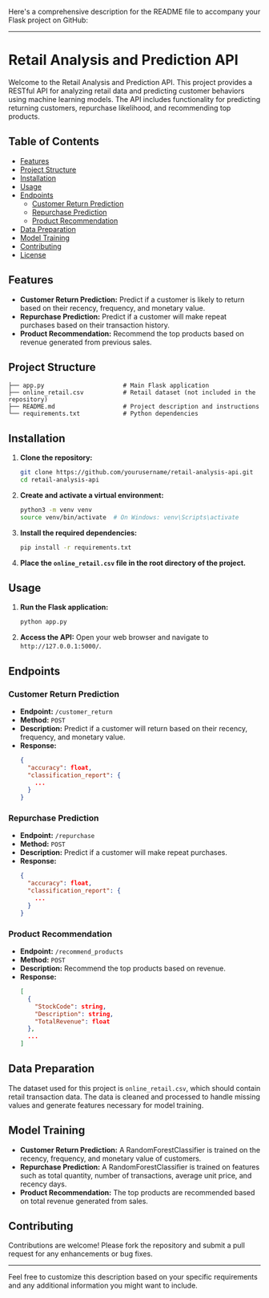 Here's a comprehensive description for the README file to accompany your Flask project on GitHub:

---

# Retail Analysis and Prediction API

Welcome to the Retail Analysis and Prediction API. This project provides a RESTful API for analyzing retail data and predicting customer behaviors using machine learning models. The API includes functionality for predicting returning customers, repurchase likelihood, and recommending top products.

## Table of Contents
- [Features](#features)
- [Project Structure](#project-structure)
- [Installation](#installation)
- [Usage](#usage)
- [Endpoints](#endpoints)
  - [Customer Return Prediction](#customer-return-prediction)
  - [Repurchase Prediction](#repurchase-prediction)
  - [Product Recommendation](#product-recommendation)
- [Data Preparation](#data-preparation)
- [Model Training](#model-training)
- [Contributing](#contributing)
- [License](#license)

## Features
- **Customer Return Prediction:** Predict if a customer is likely to return based on their recency, frequency, and monetary value.
- **Repurchase Prediction:** Predict if a customer will make repeat purchases based on their transaction history.
- **Product Recommendation:** Recommend the top products based on revenue generated from previous sales.

## Project Structure
```
├── app.py                      # Main Flask application
├── online_retail.csv           # Retail dataset (not included in the repository)
├── README.md                   # Project description and instructions
└── requirements.txt            # Python dependencies
```

## Installation
1. **Clone the repository:**
   ```sh
   git clone https://github.com/yourusername/retail-analysis-api.git
   cd retail-analysis-api
   ```

2. **Create and activate a virtual environment:**
   ```sh
   python3 -m venv venv
   source venv/bin/activate  # On Windows: venv\Scripts\activate
   ```

3. **Install the required dependencies:**
   ```sh
   pip install -r requirements.txt
   ```

4. **Place the `online_retail.csv` file in the root directory of the project.**

## Usage
1. **Run the Flask application:**
   ```sh
   python app.py
   ```

2. **Access the API:**
   Open your web browser and navigate to `http://127.0.0.1:5000/`.

## Endpoints

### Customer Return Prediction
- **Endpoint:** `/customer_return`
- **Method:** `POST`
- **Description:** Predict if a customer will return based on their recency, frequency, and monetary value.
- **Response:**
  ```json
  {
    "accuracy": float,
    "classification_report": {
      ...
    }
  }
  ```

### Repurchase Prediction
- **Endpoint:** `/repurchase`
- **Method:** `POST`
- **Description:** Predict if a customer will make repeat purchases.
- **Response:**
  ```json
  {
    "accuracy": float,
    "classification_report": {
      ...
    }
  }
  ```

### Product Recommendation
- **Endpoint:** `/recommend_products`
- **Method:** `POST`
- **Description:** Recommend the top products based on revenue.
- **Response:**
  ```json
  [
    {
      "StockCode": string,
      "Description": string,
      "TotalRevenue": float
    },
    ...
  ]
  ```

## Data Preparation
The dataset used for this project is `online_retail.csv`, which should contain retail transaction data. The data is cleaned and processed to handle missing values and generate features necessary for model training.

## Model Training
- **Customer Return Prediction:** A RandomForestClassifier is trained on the recency, frequency, and monetary value of customers.
- **Repurchase Prediction:** A RandomForestClassifier is trained on features such as total quantity, number of transactions, average unit price, and recency days.
- **Product Recommendation:** The top products are recommended based on total revenue generated from sales.

## Contributing
Contributions are welcome! Please fork the repository and submit a pull request for any enhancements or bug fixes.

---

Feel free to customize this description based on your specific requirements and any additional information you might want to include.
